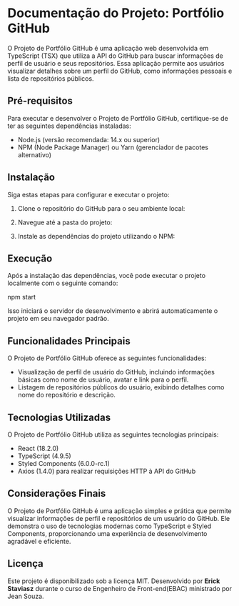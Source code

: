 # Documentação do Projeto: Portfólio GitHub

O Projeto de Portfólio GitHub é uma aplicação web desenvolvida em TypeScript (TSX) que utiliza a API do GitHub para buscar informações de perfil de usuário e seus repositórios. Essa aplicação permite aos usuários visualizar detalhes sobre um perfil do GitHub, como informações pessoais e lista de repositórios públicos.

## Pré-requisitos

Para executar e desenvolver o Projeto de Portfólio GitHub, certifique-se de ter as seguintes dependências instaladas:

- Node.js (versão recomendada: 14.x ou superior)
- NPM (Node Package Manager) ou Yarn (gerenciador de pacotes alternativo)

## Instalação

Siga estas etapas para configurar e executar o projeto:

1. Clone o repositório do GitHub para o seu ambiente local:

2. Navegue até a pasta do projeto:

3. Instale as dependências do projeto utilizando o NPM:

## Execução

Após a instalação das dependências, você pode executar o projeto localmente com o seguinte comando:

npm start

Isso iniciará o servidor de desenvolvimento e abrirá automaticamente o projeto em seu navegador padrão.

## Funcionalidades Principais

O Projeto de Portfólio GitHub oferece as seguintes funcionalidades:

- Visualização de perfil de usuário do GitHub, incluindo informações básicas como nome de usuário, avatar e link para o perfil.
- Listagem de repositórios públicos do usuário, exibindo detalhes como nome do repositório e descrição.

## Tecnologias Utilizadas

O Projeto de Portfólio GitHub utiliza as seguintes tecnologias principais:

- React (18.2.0)
- TypeScript (4.9.5)
- Styled Components (6.0.0-rc.1)
- Axios (1.4.0) para realizar requisições HTTP à API do GitHub

## Considerações Finais

O Projeto de Portfólio GitHub é uma aplicação simples e prática que permite visualizar informações de perfil e repositórios de um usuário do GitHub. Ele demonstra o uso de tecnologias modernas como TypeScript e Styled Components, proporcionando uma experiência de desenvolvimento agradável e eficiente.

## Licença

Este projeto é disponibilizado sob a licença MIT. Desenvolvido por **Erick Staviasz** durante o curso de Engenheiro de Front-end(EBAC) ministrado por Jean Souza.



